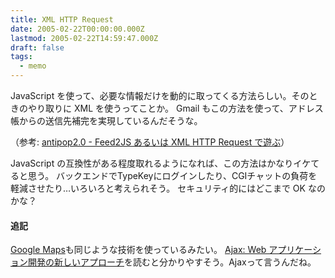 ```yaml
---
title: XML HTTP Request
date: 2005-02-22T00:00:00.000Z
lastmod: 2005-02-22T14:59:47.000Z
draft: false
tags:
  - memo
---
```


JavaScript を使って、必要な情報だけを動的に取ってくる方法らしい。そのときのやり取りに XML を使うってことか。 Gmail もこの方法を使って、アドレス帳からの送信先補完を実現しているんだそうな。

（参考: [antipop2.0 - Feed2JS あるいは XML HTTP Request で遊ぶ](http://antipop.zapto.org/mt/archives/001241.php)）

JavaScript の互換性がある程度取れるようになれば、この方法はかなりイケてると思う。 バックエンドでTypeKeyにログインしたり、CGIチャットの負荷を軽減させたり…いろいろと考えられそう。 セキュリティ的にはどこまで OK なのかな？

#### 追記

[Google Maps](http://maps.google.com/)も同じような技術を使っているみたい。 [Ajax: Web アプリケーション開発の新しいアプローチ](http://antipop.zapto.org/docs/translations/ajax.html)を読むと分かりやすそう。Ajaxって言うんだね。
